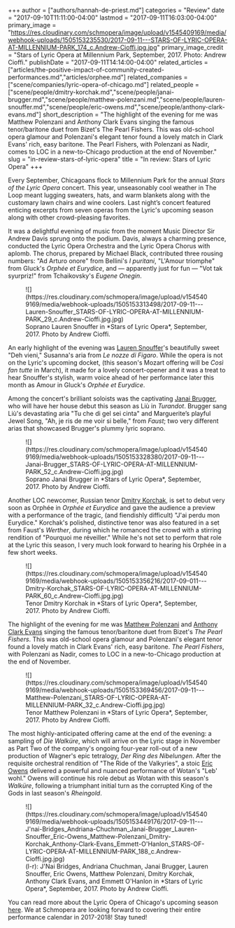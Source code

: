 +++
author = ["authors/hannah-de-priest.md"]
categories = "Review"
date = "2017-09-10T11:11:00-04:00"
lastmod = "2017-09-11T16:03:00-04:00"
primary_image = "https://res.cloudinary.com/schmopera/image/upload/v1545409169/media/webhook-uploads/1505153235530/2017-09-11---STARS-OF-LYRIC-OPERA-AT-MILLENNIUM-PARK_174_c.Andrew-Cioffi.jpg.jpg"
primary_image_credit = "Stars of Lyric Opera at Millennium Park, September, 2017. Photo: Andrew Cioffi."
publishDate = "2017-09-11T14:14:00-04:00"
related_articles = ["articles/the-positive-impact-of-community-created-performances.md","articles/orphee.md"]
related_companies = ["scene/companies/lyric-opera-of-chicago.md"]
related_people = ["scene/people/dmitry-korchak.md","scene/people/janai-brugger.md","scene/people/matthew-polenzani.md","scene/people/lauren-snouffer.md","scene/people/eric-owens.md","scene/people/anthony-clark-evans.md"]
short_description = "The highlight of the evening for me was Matthew Polenzani and Anthony Clark Evans singing the famous tenor/baritone duet from Bizet&#039;s The Pearl Fishers. This was old-school opera glamour and Polenzani&#039;s elegant tenor found a lovely match in Clark Evans&#039; rich, easy baritone. The Pearl Fishers, with Polenzani as Nadir, comes to LOC in a new-to-Chicago production at the end of November."
slug = "in-review-stars-of-lyric-opera"
title = "In review: Stars of Lyric Opera"
+++

Every September, Chicagoans flock to Millennium Park for the annual *Stars of the Lyric Opera* concert. This year, unseasonably cool weather in The Loop meant lugging sweaters, hats, and warm blankets along with the customary lawn chairs and wine coolers. Last night’s concert featured enticing excerpts from seven operas from the Lyric's upcoming season along with other crowd-pleasing favorites. 

It was a delightful evening of music from the moment Music Director Sir Andrew Davis sprung onto the podium. Davis, always a charming presence, conducted the Lyric Opera Orchestra and the Lyric Opera Chorus with aplomb. The chorus, prepared by Michael Black, contributed three rousing numbers: "Ad Arturo onore" from Bellini's *I puritani*, "L'Amour triomphe" from Gluck's *Orphée et Eurydice*, and — apparently just for fun — "Vot tak syurpriz!" from Tchaikovsky's *Eugene Onegin*. 

<figure data-type="image">
![](https://res.cloudinary.com/schmopera/image/upload/v1545409169/media/webhook-uploads/1505153313498/2017-09-11---Lauren-Snouffer_STARS-OF-LYRIC-OPERA-AT-MILLENNIUM-PARK_29_c.Andrew-Cioffi.jpg.jpg)
<figcaption>Soprano Lauren Snouffer in *Stars of Lyric Opera*, September, 2017. Photo by Andrew Cioffi.</figcaption>
</figure>

An early highlight of the evening was [Lauren Snouffer](/scene/people/lauren-snouffer/)'s beautifully sweet "Deh vieni," Susanna's aria from *Le nozze di Figaro*. While the opera is not on the Lyric's upcoming docket, (this season's Mozart offering will be *Così fan tutte* in March), it made for a lovely concert-opener and it was a treat to hear Snouffer's stylish, warm voice ahead of her performance later this month as Amour in Gluck's *Orphée et Eurydice*. 

Among the concert's brilliant soloists was the captivating [Janai Brugger](/scene/people/janai-brugger/), who will have her house debut this season as Liù in *Turandot*. Brugger sang Liù's devastating aria "Tu che di gel sei cinta" and Marguerite’s playful Jewel Song, "Ah, je ris de me voir si belle," from *Faust*; two very different arias that showcased Brugger's plummy lyric soprano.

<figure data-type="image">
![](https://res.cloudinary.com/schmopera/image/upload/v1545409169/media/webhook-uploads/1505153328380/2017-09-11---Janai-Brugger_STARS-OF-LYRIC-OPERA-AT-MILLENNIUM-PARK_52_c.Andrew-Cioffi.jpg.jpg)
<figcaption>Soprano Janai Brugger in *Stars of Lyric Opera*, September, 2017. Photo by Andrew Cioffi.</figcaption>
</figure>

Another LOC newcomer, Russian tenor [Dmitry Korchak](/scene/people/dmitry-korchak/), is set to debut very soon as Orphée in *Orphée et Eurydice* and gave the audience a preview with a performance of the tragic, (and fiendishly difficult) "J'ai perdu mon Eurydice." Korchak's polished, distinctive tenor was also featured in a set from Faust's *Werther*, during which he romanced the crowd with a stirring rendition of "Pourquoi me réveiller." While he's not set to perform that role at the Lyric this season, I very much look forward to hearing his Orphée in a few short weeks.

<figure data-type="image">
![](https://res.cloudinary.com/schmopera/image/upload/v1545409169/media/webhook-uploads/1505153356216/2017-09-011---Dmitry-Korchak_STARS-OF-LYRIC-OPERA-AT-MILLENNIUM-PARK_60_c.Andrew-Cioffi.jpg.jpg)
<figcaption>Tenor Dmitry Korchak in *Stars of Lyric Opera*, September, 2017. Photo by Andrew Cioffi.</figcaption>
</figure>

The highlight of the evening for me was [Matthew Polenzani](/talking-with-singers-matthew-polenzani/) and [Anthony Clark Evans](/scene/anthony-clark-evans/) singing the famous tenor/baritone duet from Bizet's *The Pearl Fishers*. This was old-school opera glamour and Polenzani's elegant tenor found a lovely match in Clark Evans' rich, easy baritone. *The Pearl Fishers*, with Polenzani as Nadir, comes to LOC in a new-to-Chicago production at the end of November. 

<figure data-type="image">
![](https://res.cloudinary.com/schmopera/image/upload/v1545409169/media/webhook-uploads/1505153369456/2017-09-11---Matthew-Polenzani_STARS-OF-LYRIC-OPERA-AT-MILLENNIUM-PARK_32_c.Andrew-Cioffi.jpg.jpg)
<figcaption>Tenor Matthew Polenzani in *Stars of Lyric Opera*, September, 2017. Photo by Andrew Cioffi.</figcaption>
</figure>

The most highly-anticipated offering came at the end of the evening: a sampling of *Die Walküre*, which will arrive on the Lyric stage in November as Part Two of the company's ongoing four-year roll-out of a new production of Wagner's epic tetralogy, *Der Ring des Nibelungen*. After the requisite orchestral rendition of "The Ride of the Valkyries", a stoic [Eric Owens](/scene/people/eric-owens/) delivered a powerful and nuanced performance of Wotan's "Leb' wohl." Owens will continue his role debut as Wotan with this season's *Walküre*, following a triumphant initial turn as the corrupted King of the Gods in last season's *Rheingold*. 

<figure data-type="image">
![](https://res.cloudinary.com/schmopera/image/upload/v1545409169/media/webhook-uploads/1505153449176/2017-09-11---J'nai-Bridges_Andriana-Chuchman_Janai-Brugger_Lauren-Snouffer_Eric-Owens_Matthew-Polenzani_Dmitry-Korchak_Anthony-Clark-Evans_Emmett-O'Hanlon_STARS-OF-LYRIC-OPERA-AT-MILLENNIUM-PARK_188_c.Andrew-Cioffi.jpg.jpg)
<figcaption>(l-r): J'Nai Bridges, Andriana Chuchman, Janai Brugger, Lauren Snouffer, Eric Owens, Matthew Polenzani, Dmitry Korchak, Anthony Clark Evans, and Emmett O'Hanlon in *Stars of Lyric Opera*, September, 2017. Photo by Andrew Cioffi.</figcaption>
</figure>

You can read more about the Lyric Opera of Chicago's upcoming season [here](https://www.lyricopera.org/concertstickets/1718-lyric-opera-season). We at Schmopera are looking forward to covering their entire performance calendar in 2017-2018! Stay tuned!
